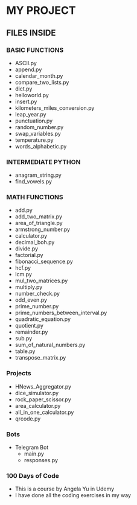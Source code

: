 # MY PROJECT

## FILES INSIDE
### BASIC FUNCTIONS
- ASCII.py
- append.py
- calendar_month.py
- compare_two_lists.py
- dict.py
- helloworld.py
- insert.py
- kilometers_miles_conversion.py
- leap_year.py
- punctuation.py
- random_number.py
- swap_variables.py
- temperature.py
- words_alphabetic.py

### INTERMEDIATE PYTHON
- anagram_string.py
- find_vowels.py

### MATH FUNCTIONS
- add.py
- add_two_matrix.py
- area_of_triangle.py
- armstrong_number.py
- calculator.py
- decimal_boh.py
- divide.py
- factorial.py
- fibonacci_sequence.py
- hcf.py
- lcm.py
- mul_two_matrices.py
- multiply.py
- number_check.py
- odd_even.py
- prime_number.py
- prime_numbers_between_interval.py
- quadratic_equation.py
- quotient.py
- remainder.py
- sub.py
- sum_of_natural_numbers.py
- table.py
- transpose_matrix.py

### Projects
- HNews_Aggregator.py
- dice_simulator.py
- rock_paper_scissor.py
- area_calculator.py
- all_in_one_calculator.py
- qrcode.py

### Bots
- Telegram Bot
    - main.py
    - responses.py

### 100 Days of Code
- This is a course by Angela Yu in Udemy
- I have done all the coding exercises in my way